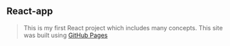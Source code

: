 ## React-app

> This is my first React project which includes many concepts.
> This site was built using [GitHub Pages](https://karelskiy.github.io/react-app/#/)

